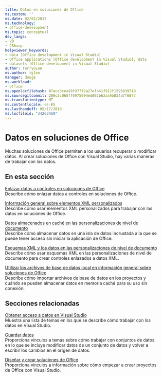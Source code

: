 ```yaml
---
title: Datos en soluciones de Office
ms.custom: ''
ms.date: 02/02/2017
ms.technology:
- office-development
ms.topic: conceptual
dev_langs:
- VB
- CSharp
helpviewer_keywords:
- data [Office development in Visual Studio]
- Office applications [Office development in Visual Studio], data
- datasets [Office development in Visual Studio]
author: TerryGLee
ms.author: tglee
manager: douge
ms.workload:
- office
ms.openlocfilehash: 87aca3cea98f97ff2a27efb41f912f1295939718
ms.sourcegitcommit: 209c2c068ff0975994ed892b62aa9b834a7f6077
ms.translationtype: MT
ms.contentlocale: es-ES
ms.lasthandoff: 05/17/2018
ms.locfileid: "34263459"
---
```

# <a name="data-in-office-solutions"></a>Datos en soluciones de Office
  Muchas soluciones de Office permiten a los usuarios recuperar o modificar datos. Al crear soluciones de Office con Visual Studio, hay varias maneras de trabajar con los datos.  
  
## <a name="in-this-section"></a>En esta sección  
 [Enlazar datos a controles en soluciones de Office](../vsto/binding-data-to-controls-in-office-solutions.md)  
 Describe cómo enlazar datos a controles en soluciones de Office.  
  
 [Información general sobre elementos XML personalizados](../vsto/custom-xml-parts-overview.md)  
 Describe cómo usar elementos XML personalizados para trabajar con los datos en soluciones de Office.  
  
 [Datos almacenados en caché en las personalizaciones de nivel de documento](../vsto/cached-data-in-document-level-customizations.md)  
 Describe cómo almacenar datos en una isla de datos incrustada a la que se puede tener acceso sin iniciar la aplicación de Office.  
  
 [Esquemas XML y los datos en las personalizaciones de nivel de documento](../vsto/xml-schemas-and-data-in-document-level-customizations.md)  
 Describe cómo usar esquemas XML en las personalizaciones de nivel de documento para crear controles enlazados a datos XML.  
  
 [Utilizar los archivos de base de datos local en información general sobre soluciones de Office](../vsto/using-local-database-files-in-office-solutions-overview.md)  
 Describe cómo importar archivos de base de datos en los proyectos y cuándo se pueden almacenar datos en memoria caché para su uso sin conexión.  
  
## <a name="related-sections"></a>Secciones relacionadas  
 [Obtener acceso a datos en Visual Studio](/visualstudio/data-tools/accessing-data-in-visual-studio)  
 Muestra una lista de temas en los que se describe cómo trabajar con los datos en Visual Studio.  
  
 [Guardar datos](/visualstudio/data-tools/saving-data)  
 Proporciona vínculos a temas sobre cómo trabajar con conjuntos de datos, en lo que se incluye modificar datos de un conjunto de datos y volver a escribir los cambios en el origen de datos.  
  
 [Diseñar y crear soluciones de Office](../vsto/designing-and-creating-office-solutions.md)  
 Proporciona vínculos a información sobre cómo empezar a crear proyectos de Office con Visual Studio.  
  
  